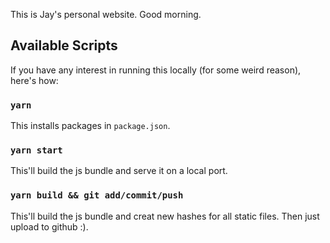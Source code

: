 This is Jay's personal website. Good morning.

## Available Scripts

If you have any interest in running this locally (for some weird reason), here's how:

### `yarn`
This installs packages in `package.json`.

### `yarn start`
This'll build the js bundle and serve it on a local port.

### `yarn build && git add/commit/push`
This'll build the js bundle and creat new hashes for all static files. Then just upload to github :).

